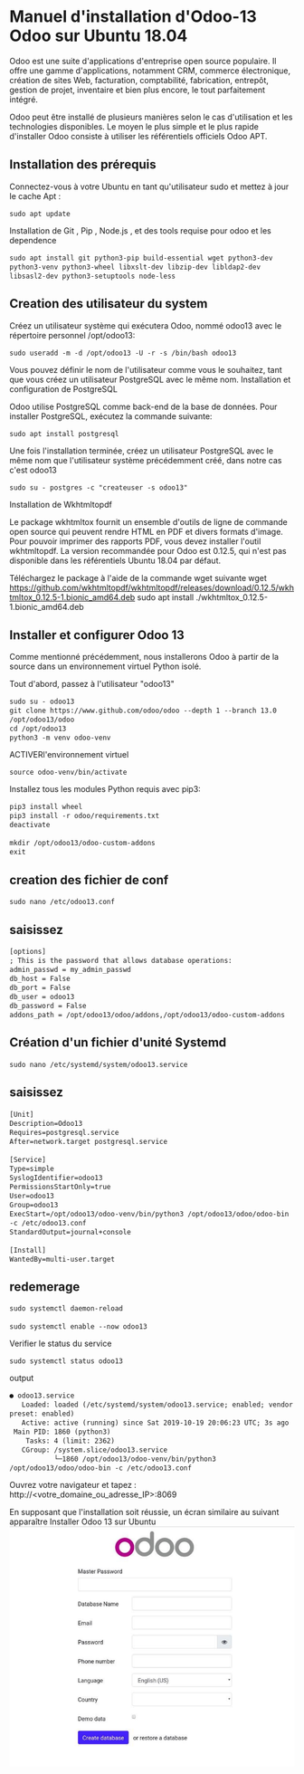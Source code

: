 # Manuel d'installation d'Odoo-13 Odoo sur Ubuntu 18.04
Odoo est une suite d'applications d'entreprise open source populaire. Il offre une gamme d'applications, notamment CRM, commerce électronique, création de sites Web, facturation, comptabilité, fabrication, entrepôt, gestion de projet, inventaire et bien plus encore, le tout parfaitement intégré.

Odoo peut être installé de plusieurs manières selon le cas d'utilisation et les technologies disponibles. Le moyen le plus simple et le plus rapide d'installer Odoo consiste à utiliser les référentiels officiels Odoo APT.
## Installation des prérequis

Connectez-vous à votre Ubuntu en tant qu'utilisateur sudo et mettez à jour le cache Apt :

    sudo apt update

Installation de Git , Pip , Node.js , et des tools requise pour odoo et les dependence

    sudo apt install git python3-pip build-essential wget python3-dev python3-venv python3-wheel libxslt-dev libzip-dev libldap2-dev libsasl2-dev python3-setuptools node-less

## Creation des utilisateur du system
Créez un utilisateur système qui exécutera Odoo, nommé odoo13 avec le répertoire personnel /opt/odoo13:
    
    sudo useradd -m -d /opt/odoo13 -U -r -s /bin/bash odoo13
Vous pouvez définir le nom de l'utilisateur comme vous le souhaitez, tant que vous créez un utilisateur PostgreSQL avec le même nom.
Installation et configuration de PostgreSQL

Odoo utilise PostgreSQL comme back-end de la base de données. Pour installer PostgreSQL, exécutez la commande suivante:
    
    sudo apt install postgresql
Une fois l'installation terminée, créez un utilisateur PostgreSQL avec le même nom que l'utilisateur système précédemment créé, dans notre cas c'est odoo13
   
    sudo su - postgres -c "createuser -s odoo13"
Installation de Wkhtmltopdf


Le package wkhtmltox fournit un ensemble d'outils de ligne de commande open source qui peuvent rendre HTML en PDF et divers formats d'image. Pour pouvoir imprimer des rapports PDF, vous devez installer l'outil wkhtmltopdf. La version recommandée pour Odoo est 0.12.5, qui n'est pas disponible dans les référentiels Ubuntu 18.04 par défaut.

Téléchargez le package à l'aide de la commande wget suivante
    wget https://github.com/wkhtmltopdf/wkhtmltopdf/releases/download/0.12.5/wkhtmltox_0.12.5-1.bionic_amd64.deb
    sudo apt install ./wkhtmltox_0.12.5-1.bionic_amd64.deb
## Installer et configurer Odoo 13

Comme mentionné précédemment, nous installerons Odoo à partir de la source dans un environnement virtuel Python isolé.

Tout d'abord, passez à l'utilisateur "odoo13"

    sudo su - odoo13
    git clone https://www.github.com/odoo/odoo --depth 1 --branch 13.0 /opt/odoo13/odoo
    cd /opt/odoo13
    python3 -m venv odoo-venv
ACTIVERl'environnement virtuel

    source odoo-venv/bin/activate
Installez tous les modules Python requis avec pip3:

    pip3 install wheel
    pip3 install -r odoo/requirements.txt
    deactivate

    mkdir /opt/odoo13/odoo-custom-addons
    exit
## creation des fichier de conf

    sudo nano /etc/odoo13.conf
## saisissez

    [options]
    ; This is the password that allows database operations:
    admin_passwd = my_admin_passwd
    db_host = False
    db_port = False
    db_user = odoo13
    db_password = False
    addons_path = /opt/odoo13/odoo/addons,/opt/odoo13/odoo-custom-addons
## Création d'un fichier d'unité Systemd

    sudo nano /etc/systemd/system/odoo13.service
## saisissez

    [Unit]
    Description=Odoo13
    Requires=postgresql.service
    After=network.target postgresql.service
    
    [Service]
    Type=simple
    SyslogIdentifier=odoo13
    PermissionsStartOnly=true
    User=odoo13
    Group=odoo13
    ExecStart=/opt/odoo13/odoo-venv/bin/python3 /opt/odoo13/odoo/odoo-bin -c /etc/odoo13.conf
    StandardOutput=journal+console
    
    [Install]
    WantedBy=multi-user.target
## redemerage

    sudo systemctl daemon-reload

    sudo systemctl enable --now odoo13

Verifier le status du service 

    sudo systemctl status odoo13
output

    ● odoo13.service
       Loaded: loaded (/etc/systemd/system/odoo13.service; enabled; vendor preset: enabled)
       Active: active (running) since Sat 2019-10-19 20:06:23 UTC; 3s ago
     Main PID: 1860 (python3)
        Tasks: 4 (limit: 2362)
       CGroup: /system.slice/odoo13.service
               └─1860 /opt/odoo13/odoo-venv/bin/python3 /opt/odoo13/odoo/odoo-bin -c /etc/odoo13.conf

Ouvrez votre navigateur et tapez : http://<votre_domaine_ou_adresse_IP>:8069

En supposant que l'installation soit réussie, un écran similaire au suivant apparaître
Installer Odoo 13 sur Ubuntu
![img.png](img.png)



